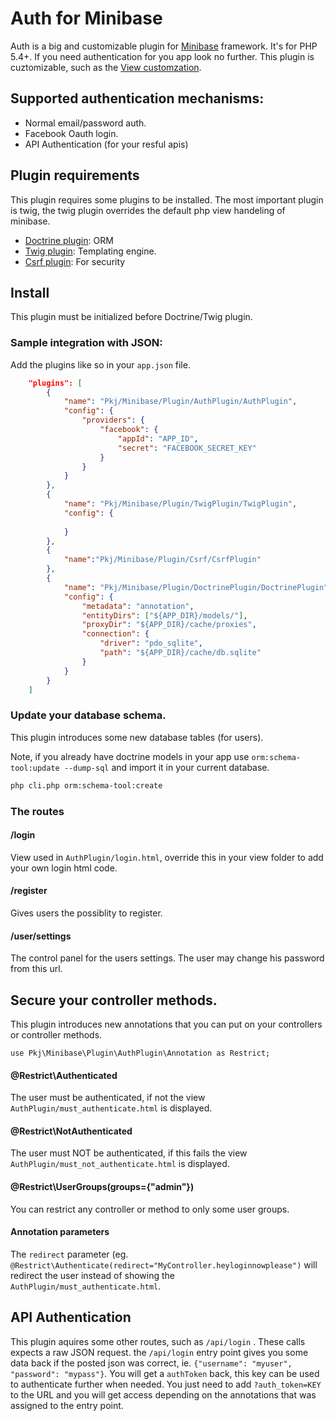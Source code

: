 # Auth for Minibase

Auth is a big and customizable plugin for [Minibase](https://github.com/peec/minibase) framework. It's for PHP 5.4+. If you need authentication 
for you app look no further. This plugin is cuztomizable, such as the [View customzation](docs/customize_views.md).


## Supported authentication mechanisms:

- Normal email/password auth.
- Facebook Oauth login.
- API Authentication (for your resful apis)

## Plugin requirements

This plugin requires some plugins to be installed. The most important plugin is twig, the twig plugin overrides the default php view handeling of minibase.

- [Doctrine plugin](https://github.com/peec/minibase-plugin-doctrine): ORM
- [Twig plugin](https://github.com/peec/minibase-plugin-twig): Templating engine.
- [Csrf plugin](https://github.com/peec/minibase-plugin-csrfprotection): For security



## Install

This plugin must be initialized before Doctrine/Twig plugin.


### Sample integration with JSON:


Add the plugins like so in your `app.json` file.

```json
	"plugins": [
		{
			"name": "Pkj/Minibase/Plugin/AuthPlugin/AuthPlugin",
			"config": {
				"providers": {
					"facebook": {
						"appId": "APP_ID",
						"secret": "FACEBOOK_SECRET_KEY"
					}
				}
			}
		},
		{
			"name": "Pkj/Minibase/Plugin/TwigPlugin/TwigPlugin",
			"config": {
				
			}
		},
		{
			"name":"Pkj/Minibase/Plugin/Csrf/CsrfPlugin"
		},
		{
			"name": "Pkj/Minibase/Plugin/DoctrinePlugin/DoctrinePlugin",
			"config": {
				"metadata": "annotation",
				"entityDirs": ["${APP_DIR}/models/"],
				"proxyDir": "${APP_DIR}/cache/proxies",
				"connection": {
					"driver": "pdo_sqlite",
					"path": "${APP_DIR}/cache/db.sqlite"
				}
			}
		}
	]
```


### Update your database schema.

This plugin introduces some new database tables (for users).

Note, if you already have doctrine models in your app use `orm:schema-tool:update --dump-sql` and import it in your current database.

```bash
php cli.php orm:schema-tool:create 
```


### The routes


#### /login

View used in `AuthPlugin/login.html`, override this in your view folder to add your own login html code.


#### /register

Gives users the possiblity to register. 


#### /user/settings

The control panel for the users settings. The user may change his password from this url.



## Secure your controller methods.


This plugin introduces new annotations that you can put on your controllers or controller methods.

`use Pkj\Minibase\Plugin\AuthPlugin\Annotation as Restrict;`



#### @Restrict\Authenticated

The user must be authenticated, if not the view `AuthPlugin/must_authenticate.html` is displayed.


#### @Restrict\NotAuthenticated

The user must NOT be authenticated, if this fails the view `AuthPlugin/must_not_authenticate.html` is displayed.

#### @Restrict\UserGroups(groups={"admin"})

You can restrict any controller or method to only some user groups.


#### Annotation parameters


The `redirect` parameter (eg. `@Restrict\Authenticate(redirect="MyController.heyloginnowplease")` will redirect the user instead 
of showing the `AuthPlugin/must_authenticate.html`.



## API Authentication

This plugin aquires some other routes, such as `/api/login` . These calls expects a raw JSON request. the `/api/login` entry point gives you some data back if the posted json was correct, ie. `{"username": "myuser", "password": "mypass"}`. You will get a `authToken` back, this key can be used to authenticate further when needed. You just need to add `?auth_token=KEY` to the URL and you will get access depending on the annotations that was assigned to the entry point.




